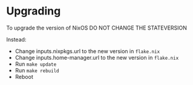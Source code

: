 # Upgrading
To upgrade the version of NixOS DO NOT CHANGE THE STATEVERSION

Instead:
- Change inputs.nixpkgs.url to the new version in `flake.nix`
- Change inputs.home-manager.url to the new version in `flake.nix`
- Run `make update`
- Run `make rebuild`
- Reboot
